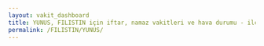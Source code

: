 ```yaml
---
layout: vakit_dashboard
title: YUNUS, FILISTIN için iftar, namaz vakitleri ve hava durumu - ilçe/eyalet seç
permalink: /FILISTIN/YUNUS/
---
```


<script type="text/javascript">
  var GLOBAL_COUNTRY = 'FILISTIN';
  var GLOBAL_CITY = 'YUNUS';
  var GLOBAL_STATE = '';
  var lat = 72;
  var lon = 21;
</script>
